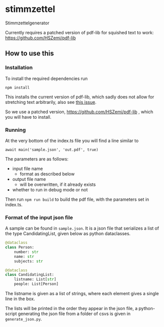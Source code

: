 # stimmzettel
Stimmzettelgenerator

Currently requires a patched version of pdf-lib for squished text to work: <https://github.com/HSZemi/pdf-lib>


## How to use this

### Installation

To install the required dependencies run

```npm install```

This installs the current version of pdf-lib, which sadly does not allow for stretching text arbitrarily, also see [this issue](https://github.com/Hopding/pdf-lib/issues/1135).

So we use a patched version, https://github.com/HSZemi/pdf-lib , which you will have to install.


### Running

At the very bottom of the index.ts file you will find a line similar to 

```await main('sample.json', 'out.pdf', true)```

The parameters are as follows: 
* input file name 
    * format as described below
* output file name
    * will be overwritten, if it already exists
* whether to run in debug mode or not

Then run 
```npm run build```
to build the pdf file, with the parameters set in index.ts.

### Format of the input json file

A sample can be found in `sample.json`.
It is a json file that serializes a list of the type CandidatingList, given below as python dataclasses.

```python
@dataclass
class Person: 
    number: str
    name: str
    subjects: str

@dataclass
class CandidatingList:
    listname: List[str]
    people: List[Person]
```

The listname is given as a list of strings, where each element gives a single line in the box.

The lists will be printed in the order they appear in the json file, a python-script generating the json file from a folder of csvs is given in `generate_json.py`.

